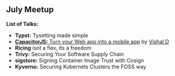 ## July Meetup

**List of Talks:**
* **Typst:** Tysetting made simple
* [**CapacitorJS:** Turn your Web app into a mobile app](./CapacitorJS_Workshop_Vishal.pdf) by [Vishal D](https://www.linkedin.com/in/vishal-dhanasekaran/)
* **Ricing** isnt a flex, its a freedom
* **Trivy:** Securing Your Software Supply Chain
* **sigstore:** Signing Container Image Trust with Cosign
* **Kyverno:** Securing Kubernets Clusters the FOSS way


